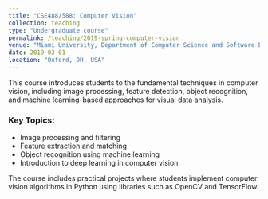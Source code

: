 ```yaml
---
title: "CSE488/588: Computer Vision"
collection: teaching
type: "Undergraduate course"
permalink: /teaching/2019-spring-computer-vision
venue: "Miami University, Department of Computer Science and Software Engineering"
date: 2019-02-01
location: "Oxford, OH, USA"
---
```


This course introduces students to the fundamental techniques in computer vision, including image processing, feature detection, object recognition, and machine learning-based approaches for visual data analysis.

### Key Topics:
- Image processing and filtering
- Feature extraction and matching
- Object recognition using machine learning
- Introduction to deep learning in computer vision

The course includes practical projects where students implement computer vision algorithms in Python using libraries such as OpenCV and TensorFlow.
